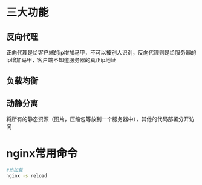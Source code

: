 # 三大功能

## 反向代理

正向代理是给客户端的ip增加马甲，不可以被别人识别，反向代理则是给服务器的ip增加马甲，客户端不知道服务器的真正ip地址

## 负载均衡

## 动静分离

将所有的静态资源（图片，压缩包等放到一个服务器中），其他的代码部署分开访问

# nginx常用命令

```bash
#热加载
nginx -s reload
```

